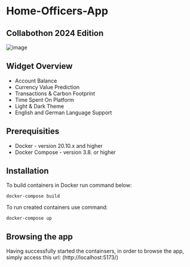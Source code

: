 # Home-Officers-App

## Collabothon 2024 Edition
![image](https://github.com/user-attachments/assets/4161af5f-3693-4702-9702-b0dcedb18548)

## Widget Overview
- Account Balance
- Currency Value Prediction
- Transactions & Carbon Footprint
- Time Spent On Platform
- Light & Dark Theme
- English and German Language Support

## Prerequisities

- Docker - version 20.10.x and higher
- Docker Compose - version 3.8. or higher

## Installation
To build containers in Docker run command below:
```
docker-compose build
```
To run created containers use command:
```
docker-compose up
```

## Browsing the app
Having successfully started the containsers, in order to browse the app, simply access this url:
(http://localhost:5173/)


